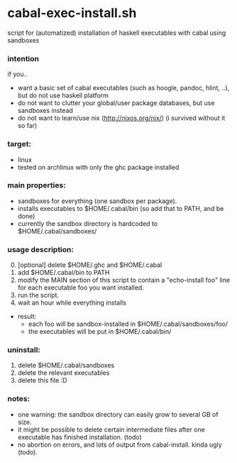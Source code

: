 cabal-exec-install.sh
==================

script for (automatized) installation of haskell executables with cabal using sandboxes

### intention

if you..
- want a basic set of cabal executables (such as hoogle, pandoc, hlint, ..), but do not use haskell platform
- do not want to clutter your global/user package databases, but use sandboxes instead
- do not want to learn/use nix (http://nixos.org/nix/) (i survived without it so far)

### target:
- linux
- tested on archlinux with only the ghc package installed

### main properties:
- sandboxes for everything (one sandbox per package).
- installs executables to $HOME/.cabal/bin
  (so add that to PATH, and be done)
- currently the sandbox directory is hardcoded to $HOME/.cabal/sandboxes/

### usage description:
0. [optional] delete $HOME/.ghc and $HOME/.cabal
1. add $HOME/.cabal/bin to PATH
2. modify the MAIN section of this script to contain a "echo-install foo" line for each executable foo you want installed.
3. run the script.
4. wait an hour while everything installs

  - result:
    - each foo will be sandbox-installed in $HOME/.cabal/sandboxes/foo/
    - the executables will be put in $HOME/.cabal/bin/

### uninstall:
1. delete $HOME/.cabal/sandboxes
2. delete the relevant executables
3. delete this file :D

### notes:
- one warning: the sandbox directory can easily grow to several GB of size.
- it might be possible to delete certain intermediate files after one executable has finished installation. (todo)
- no abortion on errors, and lots of output from cabal-install. kinda ugly (todo).
